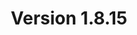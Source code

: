---
title: "Version 1.8.15"

version_number: "1.8.15"
version_code: "1815"
release_date: "2018-03-15"

packages:
  - type: mybb
    formats:
      - type: zip
        filesize: "2.14 MB"
        checksums:
          - type: md5
            value: eaba7fdb316f1c6e9c8d4f9fb6559a17
          - type: sha1
            value: a8b209e0400adfc6d51a46dbec625adb101795f5
          - type: sha256
            value: 147db40faa53734628e2603568fa0e5d442ed428c60f539ba18c18c8abdd880e
          - type: sha512
            value: a23340357df22175b5068c3eabcac0771f30b1eb4e693fd8be556cf27b60932119786f7a313d6fbc8062b8a7c7390b293ef312117cd41609a7ff8938bbaafa18
        locations:
          - name: resources.mybb.com/downloads/
          - name: github.com/mybb/mybb/releases/

  - type: changed_files
    formats:
      - type: zip
        filesize: "0.61 MB"
        checksums:
          - type: md5
            value: 4de8954a9456217b30da5e8ed27284af
          - type: sha1
            value: 3ee3e853811db05efece5bc8f3fda5b4c194473c
          - type: sha256
            value: e7ff1b9cc568ad1523527ca363102152543b575d5da198151b4159935505f37d
          - type: sha512
            value: 3b233c4f5384a3e355cf6046e58dcbf23adc76792c0a6dc0bbb73774feaa9424a770312621e4af6cd60a0b78f614c62c92f0fbb1a1d0a830d53305894f467607
        locations:
          - name: resources.mybb.com/downloads/
          - name: github.com/mybb/mybb/releases/

upgrade_script_required: true

comment: "This update includes compatibility improvements for PostgreSQL and recent PHP versions as well as minor optimizations."

resolved_issues_number: "25"
resolved_issues_age_median: "9"
resolved_issues_age_mean: "144.6"
resolved_issues_link: "https://github.com/mybb/mybb/issues?q=is%3Aissue%20is%3Aclosed%20label%3As%3Aresolved%20milestone%3A1.8.15"

resolved_security_issues:
  - description: "Tasks Local File Inclusion"
    severity: "medium"
    cwe_id: "CWE-98"
    cwe_name: "PHP Remote File Inclusion"
    cvss_score: "CVSS:3.1/PR:H"
    reported_by:
      - name: "[Riley Baird](http://www.batterystapl.es/2018/03/local-file-inclusion-and-reading.html)"
  - description: "Forum Password Check Bypass"
    severity: "medium"
    cwe_id: "CWE-284"
    cwe_name: "Improper Access Control"
    cvss_score: "CVSS:3.1/PR:N"
    reported_by:
      - name: "[Riley Baird](http://www.batterystapl.es/2018/03/local-file-inclusion-and-reading.html)"
  - description: "Admin Permissions Group Title XSS"
    severity: "low"
    cwe_id: "CWE-79"
    cwe_name: "Cross-site Scripting"
    cwe_type: "persistent"
    cvss_score: "CVSS:3.1/PR:H"
    reported_by:
      - name: "[Nathaniel Suchy](https://github.com/nsuchy)"
  - description: "Attachment types file extension XSS"
    severity: "low"
    cwe_id: "CWE-79"
    cwe_name: "Cross-site Scripting"
    cwe_type: "persistent"
    cvss_score: "CVSS:3.1/PR:H"
    reported_by:
      - name: "[Nathaniel Suchy](https://github.com/nsuchy)"
  - description: "Moderator Tools XSS"
    severity: "low"
    cwe_id: "CWE-79"
    cwe_name: "Cross-site Scripting"
    cwe_type: "persistent"
    cvss_score: "CVSS:3.1/PR:L"
    reported_by:
      - name: "[Nathaniel Suchy](https://github.com/nsuchy)"
  - description: "Security Questions XSS"
    severity: "low"
    cwe_id: "CWE-79"
    cwe_name: "Cross-site Scripting"
    cwe_type: "persistent"
    cvss_score: "CVSS:3.1/PR:H"
    reported_by:
      - name: "[doylecc](https://community.mybb.com/user-14694.html)"
  - description: "Settings Management XSS"
    severity: "low"
    cwe_id: "CWE-79"
    cwe_name: "Cross-site Scripting"
    cwe_type: "persistent"
    cvss_score: "CVSS:3.1/PR:H"
    reported_by:
      - name: "[Nathaniel Suchy](https://github.com/nsuchy)"
  - description: "Templates Set Name XSS"
    severity: "low"
    cwe_id: "CWE-79"
    cwe_name: "Cross-site Scripting"
    cwe_type: "persistent"
    cvss_score: "CVSS:3.1/PR:H"
    reported_by:
      - name: "[Nathaniel Suchy](https://github.com/nsuchy)"
  - description: "Usergroup Promotions XSS"
    severity: "low"
    cwe_id: "CWE-79"
    cwe_name: "Cross-site Scripting"
    cwe_type: "persistent"
    cvss_score: "CVSS:3.1/PR:H"
    reported_by:
      - name: "[Nathaniel Suchy](https://github.com/nsuchy)"
  - description: "Warning Types XSS"
    severity: "low"
    cwe_id: "CWE-79"
    cwe_name: "Cross-site Scripting"
    cwe_type: "persistent"
    cvss_score: "CVSS:3.1/PR:H"
    reported_by:
      - name: "[Nathaniel Suchy](https://github.com/nsuchy)"

changed_language_files_number: "3"

changed_files:
  - admin:
    - inc:
      - functions.php
      - functions_themes.php
    - modules:
      - config:
        - settings.php
        - warning.php
        - languages.php
        - attachment_types.php
      - style:
        - templates.php
      - tools:
        - tasks.php
        - modlog.php
      - user:
        - users.php
        - group_promotions.php
        - admin_permissions.php
  - inc:
    - functions_task.php
    - languages:
      - english.php
      - english:
        - reputation.lang.php
        - showthread.lang.php
        - moderation.lang.php
    - class_mailhandler.php
    - class_core.php
    - functions.php
    - class_datacache.php
    - class_custommoderation.php
    - functions_post.php
    - class_parser.php
  - install:
    - resources:
      - mysql_db_tables.php
      - mybb_theme.xml
      - pgsql_db_tables.php
      - upgrade42.php
      - sqlite_db_tables.php
    - index.php
    - upgrade.php
  - jscripts:
    - general.js
  - calendar.php
  - forumdisplay.php
  - member.php
  - memberlist.php
  - modcp.php
  - moderation.php
  - online.php
  - polls.php
  - ratethread.php
  - search.php
  - showthread.php
  - usercp.php
  - usercp2.php
  - warnings.php

changed_templates:
  - headerinclude
  - moderation_getip_modal
  - moderation_getpmip_modal
  - postbit_iplogged_hiden
  - showthread_poll_results

---